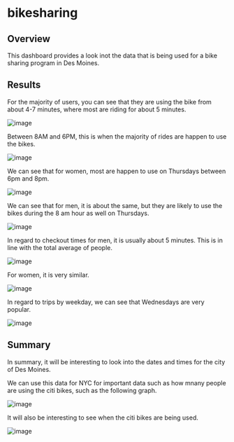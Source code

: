 # bikesharing
## Overview
This dashboard provides a look inot the data that is being used for a bike sharing program in Des Moines. 

## Results
For the majority of users, you can see that they are using the bike from about 4-7 minutes, where most are riding for about 5 minutes. 

![image](https://user-images.githubusercontent.com/96198468/169719038-cc35bff9-f4a3-4824-8f5c-b0f77c153347.png)

Between 8AM and 6PM, this is when the majority of rides are happen to use the bikes.

![image](https://user-images.githubusercontent.com/96198468/169719175-1faefe2d-b837-4099-ab07-936d2febe2b0.png)

We can see that for women, most are happen to use on Thursdays between 6pm and 8pm.

![image](https://user-images.githubusercontent.com/96198468/169719242-3b3028bf-cbf3-4781-9151-c98d02e004b4.png)

We can see that for men, it is about the same, but they are likely to use the bikes during the 8 am hour as well on Thursdays.

![image](https://user-images.githubusercontent.com/96198468/169719257-8ecf3ccf-9b06-4266-8ef4-d40cf7116438.png)

In regard to checkout times for men, it is usually about 5 minutes. This is in line with the total average of people.

![image](https://user-images.githubusercontent.com/96198468/169719308-868ecfb4-013a-49ae-98c8-87b0f24d74d7.png)

For women, it is very similar.

![image](https://user-images.githubusercontent.com/96198468/169719323-43226337-973c-4e62-90fb-9d9359281a9e.png)

In regard to trips by weekday, we can see that Wednesdays are very popular.

![image](https://user-images.githubusercontent.com/96198468/169719350-27141821-cabe-4167-88c5-bedb59445745.png)

## Summary
In summary, it will be interesting to look into the dates and times for the city of Des Moines. 

We can use this data for NYC for important data such as how mnany people are using the citi bikes, such as the following graph.

![image](https://user-images.githubusercontent.com/96198468/169719385-54f2b414-9adc-4c63-9c91-76467e439356.png)


It will also be interesting to see when the citi bikes are being  used.

![image](https://user-images.githubusercontent.com/96198468/169719397-85ebbd66-5591-4672-8f48-55e2061868de.png)



